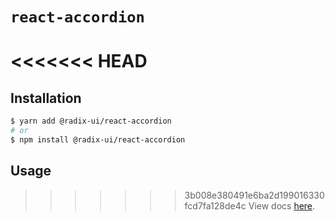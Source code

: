 # `react-accordion`

<<<<<<< HEAD
=======
## Installation

```sh
$ yarn add @radix-ui/react-accordion
# or
$ npm install @radix-ui/react-accordion
```

## Usage

>>>>>>> 3b008e380491e6ba2d199016330fcd7fa128de4c
View docs [here](https://radix-ui.com/primitives/docs/components/accordion).
